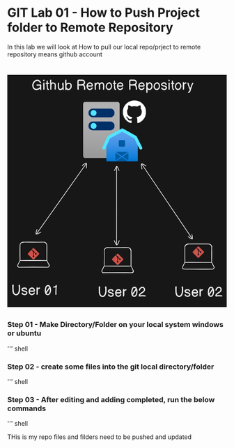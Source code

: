 # GIT Lab 01 - How to Push Project folder to Remote Repository

In this lab we will look at How to pull our local repo/prject to remote repository means github account

# ![Github Diagram](imges/diagram.png)

### Step 01 - Make Directory/Folder on your local system windows or ubuntu

''' shell


### Step 02 - create some files into the git local directory/folder

''' shell


### Step 03 - After editing and adding completed, run the below commands

''' shell

THis is my repo files  and filders need to be pushed and updated



